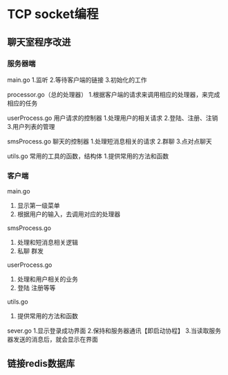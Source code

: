 # TCP socket编程

## 聊天室程序改进

### 服务器端
main.go
1.监听
2.等待客户端的链接
3.初始化的工作

processor.go（总的处理器）
1.根据客户端的请求来调用相应的处理器，来完成相应的任务

userProcess.go 用户请求的控制器
1.处理用户的相关请求
2.登陆、注册、注销
3.用户列表的管理

smsProcess.go 聊天的控制器
1.处理短消息相关的请求
2.群聊
3.点对点聊天

utils.go 常用的工具的函数，结构体
1.提供常用的方法和函数


### 客户端
main.go
1. 显示第一级菜单
2. 根据用户的输入，去调用对应的处理器

smsProcess.go
1. 处理和短消息相关逻辑
2. 私聊 群发

userProcess.go
1. 处理和用户相关的业务
2. 登陆 注册等等

utils.go
1. 提供常用的方法和函数

sever.go
1.显示登录成功界面
2.保持和服务器通讯【即启动协程】
3.当读取服务器发送的消息后，就会显示在界面

## 链接redis数据库

